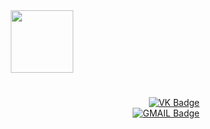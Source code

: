 <div id="header" align="center">
  <img src="https://media.giphy.com/media/JKo6P5QyuFkuhLlfVq/giphy.gif" width="100" />
</div>

<h3></h3>
<h1></h1>

<div display="block" align="right">
  <div id="social-networks">
    <a href="https://vk.com/sa1monk">
      <img src="https://img.shields.io/badge/VK-blue?logo=VK&logoColor=white&style=for-the-badge" alt="VK Badge" />
    </a>
  </div>
  <div id="my-gmail">
    <a href="mailto:sa1montov@gmail.com">
      <img src="https://img.shields.io/badge/gmail-grey?logo=gmail&logoColor=white&style=for-the-badge" alt="GMAIL Badge" />
    </a>
  </div>
</div>

<div id="profile-views" align="center">
  <img src="https://komarev.com/ghpvc/?username=sa1mont&style=flat-square&color=blue" alt="" />
</div>
<!-- <div id="greeting" align="center">
  Hi there 👋
</div> -->

<!--
**sa1mont/sa1mont** is a ✨ _special_ ✨ repository because its `README.md` (this file) appears on your GitHub profile.

Here are some ideas to get you started:

- 🔭 I’m currently working on ...
- 🌱 I’m currently learning ...
- 👯 I’m looking to collaborate on ...
- 🤔 I’m looking for help with ...
- 💬 Ask me about ...
- 📫 How to reach me: ...
- 😄 Pronouns: ...
- ⚡ Fun fact: ...
-->
